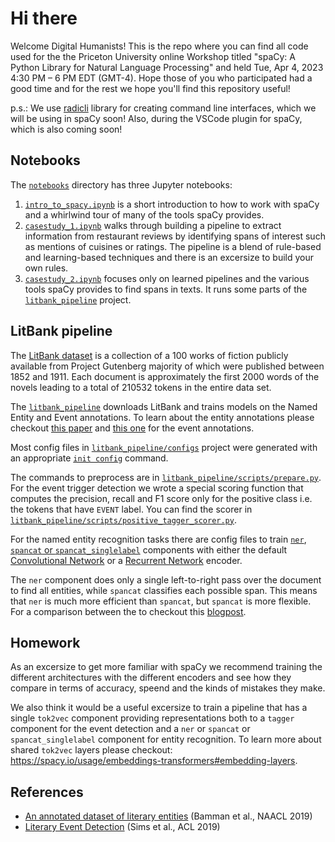 # Hi there


Welcome Digital Humanists! This is the repo where you can find
all code used for the the Priceton University online Workshop titled
"spaCy: A Python Library for Natural Language Processing" and held
Tue, Apr 4, 2023 4:30 PM – 6 PM EDT (GMT-4). Hope those of you who participated
had a good time and for the rest we hope you'll find this repository useful!


p.s.: We use [radicli](https://github.com/explosion/radicli) library for creating command line
interfaces, which we will be using in spaCy soon! Also, during the VSCode plugin for spaCy, which
is also coming soon!


## Notebooks

The [`notebooks`](notebooks) directory has three Jupyter notebooks:

1. [`intro_to_spacy.ipynb`](notebooks/intro_to_spacy.ipynb) is a short introduction to how to work with spaCy and a whirlwind tour of many of the tools spaCy provides.
2. [`casestudy_1.ipynb`](notebooks/casestudy_1.ipynb) walks through building a pipeline to extract information from restaurant reviews by identifying spans of interest such as mentions of cuisines or ratings. The pipeline is a blend of rule-based and learning-based techniques and there is an excersize to build your own rules.
3. [`casestudy_2.ipynb`](notebooks/casestudy_2.ipynb) focuses only on learned pipelines and the various tools spaCy provides to find spans in texts. It runs some parts of the [`litbank_pipeline`](litbank_pipeline) project.


## LitBank pipeline

The [LitBank dataset](https://github.com/dbamman/litbank/) is a collection of a 100 works of fiction
publicly available from Project Gutenberg majority of which were published between 1852 and 1911.
Each document is approximately the first 2000 words of the novels leading to a total of 
210532 tokens in the entire data set.

The [`litbank_pipeline`](litbank_pipeline) downloads LitBank and trains models on the Named Entity and Event
annotations. To learn about the entity annotations please checkout
[this paper](https://people.ischool.berkeley.edu/~dbamman/pubs/pdf/naacl2019_literary_entities.pdf) 
and [this one](https://aclanthology.org/P19-1353.pdf) for the event annotations.

Most config files in [`litbank_pipeline/configs`](litbank_pipeline/configs) project
were generated with an appropriate 
[`init config`](https://spacy.io/api/cli#init-config) command.  

The commands to preprocess are in 
[`litbank_pipeline/scripts/prepare.py`](litbank_pipeline/scripts/prepare.py). 
For the event trigger detection we wrote a special scoring function that computes the
precision, recall and F1 score only for the positive class i.e. the tokens that
have `EVENT` label. You can find the scorer in [`litbank_pipeline/scripts/positive_tagger_scorer.py`](litbank_pipeline/scripts/positive_tagger_scorer).



For the named entity recognition tasks there are config files to train
[`ner`](https://spacy.io/api/entityrecognizer), [`spancat` or `spancat_singlelabel`](https://spacy.io/api/spancategorizer) components with either the default 
[Convolutional Network](https://spacy.io/api/architectures#MaxoutWindowEncoder)
or a [Recurrent Network](https://spacy.io/api/architectures#TorchBiLSTMEncoder) encoder.

The `ner` component does only a single left-to-right pass over the document to find
all entities, while `spancat` classifies each possible span. This means that `ner` is
much more efficient than `spancat`, but `spancat` is more flexible. For a comparison between
the to checkout this [blogpost](https://explosion.ai/blog/spancat).


## Homework

As an excersize to get more familiar with spaCy we recommend training the different
architectures with the different encoders and see how they compare in terms of accuracy, speend
and the kinds of mistakes they make.  

We also think it would be a useful excersize to train a pipeline that has a single
`tok2vec` component providing representations both to a `tagger` component for the
event detection and a `ner` or `spancat` or `spancat_singlelabel` component for entity recognition.
To learn more about shared `tok2vec` layers please checkout: https://spacy.io/usage/embeddings-transformers#embedding-layers.


## References

- [An annotated dataset of literary entities](https://aclanthology.org/N19-1220) (Bamman et al., NAACL 2019)
- [Literary Event Detection](https://aclanthology.org/P19-1353) (Sims et al., ACL 2019)
